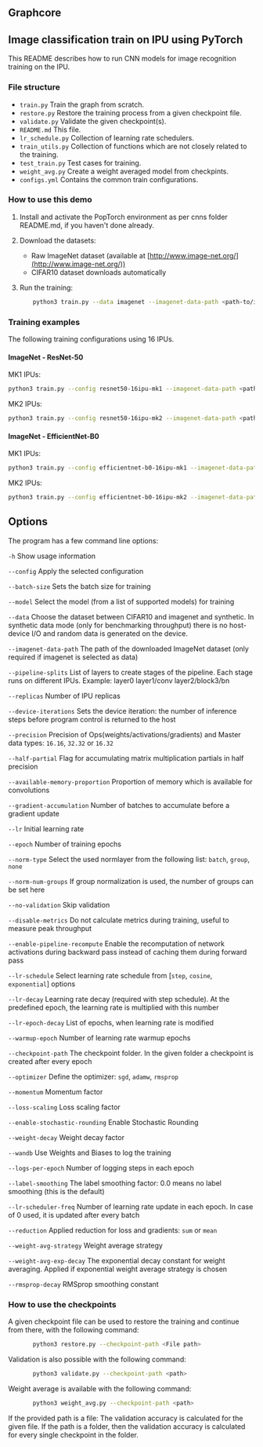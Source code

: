 Graphcore
---

## Image classification train on IPU using PyTorch

This README describes how to run CNN models for image recognition training on the IPU.

### File structure

* `train.py` Train the graph from scratch.
* `restore.py` Restore the training process from a given checkpoint file.
* `validate.py` Validate the given checkpoint(s).
* `README.md` This file.
* `lr_schedule.py` Collection of learning rate schedulers.
* `train_utils.py` Collection of functions which are not closely related to the training.
* `test_train.py` Test cases for training.
* `weight_avg.py` Create a weight averaged model from checkpints.
* `configs.yml` Contains the common train configurations.

### How to use this demo

1) Install and activate the PopTorch environment as per cnns folder README.md, if you haven't done already.

2) Download the datasets:
    * Raw ImageNet dataset (available at [http://www.image-net.org/](http://www.image-net.org/))
    * CIFAR10 dataset downloads automatically

3) Run the training:

```bash
       python3 train.py --data imagenet --imagenet-data-path <path-to/imagenet>
```

### Training examples

The following training configurations using 16 IPUs.

#### ImageNet - ResNet-50

MK1 IPUs:

```bash
python3 train.py --config resnet50-16ipu-mk1 --imagenet-data-path <path-to/imagenet>
```

MK2 IPUs:

```bash
python3 train.py --config resnet50-16ipu-mk2 --imagenet-data-path <path-to/imagenet>
```

#### ImageNet - EfficientNet-B0

MK1 IPUs:

```bash
python3 train.py --config efficientnet-b0-16ipu-mk1 --imagenet-data-path <path-to/imagenet>
```

MK2 IPUs:

```bash
python3 train.py --config efficientnet-b0-16ipu-mk2 --imagenet-data-path <path-to/imagenet>
```

## Options

The program has a few command line options:

`-h`                            Show usage information

`--config`                      Apply the selected configuration

`--batch-size`                  Sets the batch size for training

`--model`                       Select the model (from a list of supported models) for training

`--data`                        Choose the dataset between CIFAR10 and imagenet and synthetic. In synthetic data mode (only for benchmarking throughput) there is no host-device I/O and random data is generated on the device.

`--imagenet-data-path`          The path of the downloaded ImageNet dataset (only required if imagenet is selected as data)

`--pipeline-splits`             List of layers to create stages of the pipeline. Each stage runs on different IPUs. Example: layer0 layer1/conv layer2/block3/bn

`--replicas`                    Number of IPU replicas

`--device-iterations`           Sets the device iteration: the number of inference steps before program control is returned to the host

`--precision`                   Precision of Ops(weights/activations/gradients) and Master data types: `16.16`, `32.32` or `16.32`

`--half-partial`                Flag for accumulating matrix multiplication partials in half precision

`--available-memory-proportion` Proportion of memory which is available for convolutions

`--gradient-accumulation`       Number of batches to accumulate before a gradient update

`--lr`                          Initial learning rate

`--epoch`                       Number of training epochs

`--norm-type`                   Select the used normlayer from the following list: `batch`, `group`, `none`

`--norm-num-groups`             If group normalization is used, the number of groups can be set here

`--no-validation`               Skip validation

`--disable-metrics`             Do not calculate metrics during training, useful to measure peak throughput

`--enable-pipeline-recompute`   Enable the recomputation of network activations during backward pass instead of caching them during forward pass

`--lr-schedule`                 Select learning rate schedule from [`step`, `cosine`, `exponential`] options

`--lr-decay`                    Learning rate decay (required with step schedule). At the predefined epoch, the learning rate is multiplied with this number

`--lr-epoch-decay`              List of epochs, when learning rate is modified

`--warmup-epoch`                Number of learning rate warmup epochs

`--checkpoint-path`             The checkpoint folder. In the given folder a checkpoint is created after every epoch

`--optimizer`                   Define the optimizer: `sgd`, `adamw`, `rmsprop`

`--momentum`                    Momentum factor

`--loss-scaling`                Loss scaling factor

`--enable-stochastic-rounding`  Enable Stochastic Rounding

`--weight-decay`                Weight decay factor

`--wandb`                       Use Weights and Biases to log the training

`--logs-per-epoch`              Number of logging steps in each epoch

`--label-smoothing`             The label smoothing factor: 0.0 means no label smoothing (this is the default)

`--lr-scheduler-freq`           Number of learning rate update in each epoch. In case of 0 used, it is updated after every batch

`--reduction`                   Applied reduction for loss and gradients: `sum` or `mean`

`--weight-avg-strategy`         Weight average strategy

`--weight-avg-exp-decay`        The exponential decay constant for weight averaging. Applied if exponential weight average strategy is chosen

`--rmsprop-decay`               RMSprop smoothing constant

### How to use the checkpoints

A given checkpoint file can be used to restore the training and continue from there, with the following command:

```bash
       python3 restore.py --checkpoint-path <File path>
```

Validation is also possible with the following command:

```bash
       python3 validate.py --checkpoint-path <path>
```

Weight average is available with the following command:

```bash
       python3 weight_avg.py --checkpoint-path <path>
```

If the provided path is a file: The validation accuracy is calculated for the given file.
If the path is a folder, then the validation accuracy is calculated for every single checkpoint in the folder.
